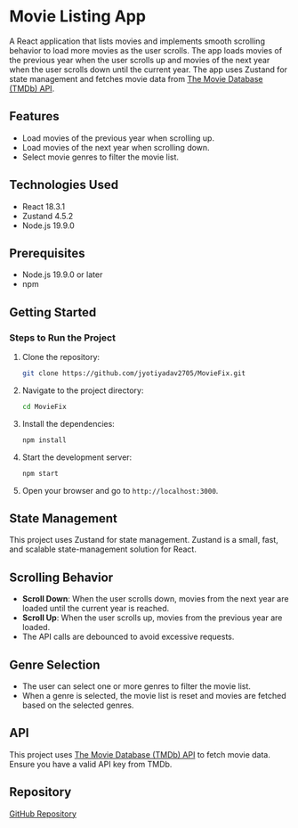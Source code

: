 # Movie Listing App

A React application that lists movies and implements smooth scrolling behavior to load more movies as the user scrolls. The app loads movies of the previous year when the user scrolls up and movies of the next year when the user scrolls down until the current year. The app uses Zustand for state management and fetches movie data from [The Movie Database (TMDb) API](https://developer.themoviedb.org/reference/discover-movie).

## Features
- Load movies of the previous year when scrolling up.
- Load movies of the next year when scrolling down.
- Select movie genres to filter the movie list.

## Technologies Used
- React 18.3.1
- Zustand 4.5.2
- Node.js 19.9.0

## Prerequisites
- Node.js 19.9.0 or later
- npm 

## Getting Started

### Steps to Run the Project
1. Clone the repository:
    ```sh
    git clone https://github.com/jyotiyadav2705/MovieFix.git
    ```
2. Navigate to the project directory:
    ```sh
    cd MovieFix
    ```
3. Install the dependencies:
    ```sh
    npm install
    ```
4. Start the development server:
    ```sh
    npm start
    ```
5. Open your browser and go to `http://localhost:3000`.

## State Management
This project uses Zustand for state management. Zustand is a small, fast, and scalable state-management solution for React.

## Scrolling Behavior
- **Scroll Down**: When the user scrolls down, movies from the next year are loaded until the current year is reached.
- **Scroll Up**: When the user scrolls up, movies from the previous year are loaded.
- The API calls are debounced to avoid excessive requests.

## Genre Selection
- The user can select one or more genres to filter the movie list.
- When a genre is selected, the movie list is reset and movies are fetched based on the selected genres.

## API
This project uses [The Movie Database (TMDb) API](https://developer.themoviedb.org/reference/discover-movie) to fetch movie data. Ensure you have a valid API key from TMDb.

## Repository
[GitHub Repository](https://github.com/jyotiyadav2705/MovieFix.git)

